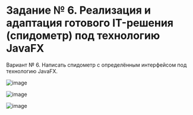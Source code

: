 # Задание № 6. Реализация и адаптация готового IT-решения (спидометр) под технологию JavaFX

Вариант № 6. Написать спидометр с определённым интерфейсом под технологию JavaFX.

![image](https://user-images.githubusercontent.com/71630161/228604295-c6a744b3-3b34-47ac-8ac8-25e0d6c9dc02.png)

![image](https://user-images.githubusercontent.com/71630161/228604306-88c4cd2d-a2fb-4c10-9ecb-7d855b7d493c.png)

![image](https://user-images.githubusercontent.com/71630161/228604309-68565bee-a720-4dd9-8c34-e766ffb3899e.png)
